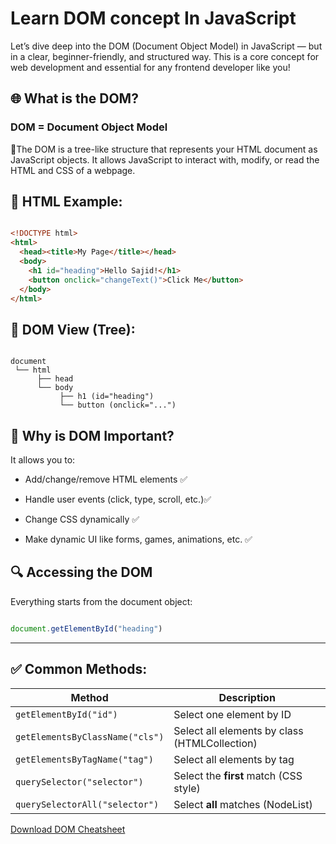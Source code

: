 # Learn DOM concept In JavaScript

Let’s dive deep into the DOM (Document Object Model) in JavaScript — but in a clear, beginner-friendly, and structured way. This is a core concept for web development and essential for any frontend developer like you!

## 🌐 What is the DOM?

### DOM = Document Object Model

🌟The DOM is a tree-like structure that represents your HTML document as JavaScript objects. It allows JavaScript to interact with, modify, or read the HTML and CSS of a webpage.

## 📜 HTML Example:

```html 

<!DOCTYPE html>
<html>
  <head><title>My Page</title></head>
  <body>
    <h1 id="heading">Hello Sajid!</h1>
    <button onclick="changeText()">Click Me</button>
  </body>
</html>

```

## 📌 DOM View (Tree):

```less 

document
 └── html
      ├── head
      └── body
           ├── h1 (id="heading")
           └── button (onclick="...")

```

## 🧠 Why is DOM Important?

It allows you to:

- Add/change/remove HTML elements ✅

- Handle user events (click, type, scroll, etc.)✅

- Change CSS dynamically ✅

- Make dynamic UI like forms, games, animations, etc. ✅


## 🔍 Accessing the DOM

Everything starts from the document object:

```javascript 

document.getElementById("heading")

```

---

## ✅ Common Methods:

| Method                          | Description                                   |
| ------------------------------- | --------------------------------------------- |
| `getElementById("id")`          | Select one element by ID                      |
| `getElementsByClassName("cls")` | Select all elements by class (HTMLCollection) |
| `getElementsByTagName("tag")`   | Select all elements by tag                    |
| `querySelector("selector")`     | Select the **first** match (CSS style)        |
| `querySelectorAll("selector")`  | Select **all** matches (NodeList)             |




[Download DOM Cheatsheet](asset/javascript_dom_cheatsheet.pdf)
